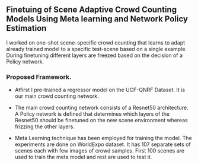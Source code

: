 ## Finetuing of Scene Adaptive Crowd Counting Models Using Meta learning and Network Policy Estimation
 
I worked on one-shot scene-specific crowd counting that learns to adapt already trained model to a specific test-scene based on a single example. During finetuning different layers are freezed based on the decision of a Policy network. 

### Proposed Framework. 

- Atfirst I pre-trained a regressor model on the UCF-QNRF Dataset. It is our main crowd counting network.

- The main crowd counting network consists of a Resnet50 architecture. A Policy network is defined that determines which layers of the Resnet50 should be finetuned on the new scene environment whereas frizzing the other layers.  

- Meta Learning technique has been employed for training the model. The experiments are done on WorldExpo dataset. It has 107 separate sets of scenes each with few images of crowd samples. First 100 scenes are used to train the meta model and rest are used to test it. 
